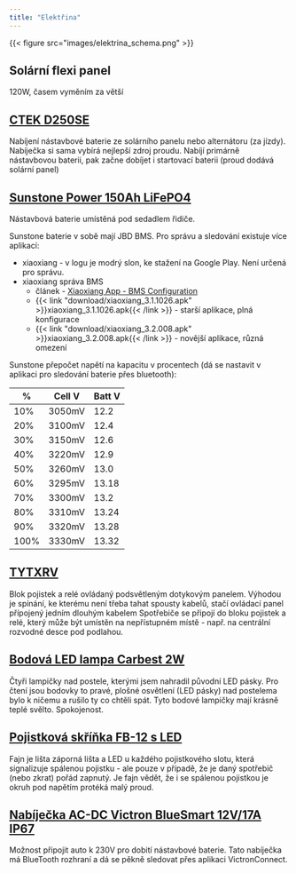 ```yaml
---
title: "Elektřina"
---
```


{{< figure src="images/elektrina_schema.png" >}}

## Solární flexi panel

120W, časem vyměním za větší

## [CTEK D250SE](https://campi-servis.cz/produkt/nabijecka-ctek-d250se-12v-20a/)

Nabíjení nástavbové baterie ze solárního panelu nebo alternátoru (za jízdy).
Nabíječka si sama vybírá nejlepší zdroj proudu. Nabíjí primárně nástavbovou
baterii, pak začne dobíjet i startovací baterii (proud dodává solární panel)

## [Sunstone Power 150Ah LiFePO4](https://campi-servis.cz/produkt/lifepo4-baterie-12v-150ah-sunstone-power-slpo12-150n/)

Nástavbová baterie umístěná pod sedadlem řidiče.

Sunstone baterie v sobě mají JBD BMS. Pro správu a sledování existuje více aplikací:

* xiaoxiang - v logu je modrý slon, ke stažení na Google Play. Není určená pro správu.
* xiaoxiang správa BMS
    * článek - [Xiaoxiang App - BMS Configuration](https://wiki.ev-evolution.eu/xiaoxiang-app-bms-configuration-for-lifepo4)
    * {{< link "download/xiaoxiang_3.1.1026.apk" >}}xiaoxiang_3.1.1026.apk{{< /link >}} -
      starší aplikace, plná konfigurace
    * {{< link "download/xiaoxiang_3.2.008.apk" >}}xiaoxiang_3.2.008.apk{{< /link >}} -
      novější aplikace, různá omezení

Sunstone přepočet napětí na kapacitu v procentech (dá se nastavit v aplikaci
pro sledování baterie přes bluetooth):

%    | Cell V | Batt V |
-----|--------|--------|
10%  | 3050mV | 12.2   |
20%  | 3100mV | 12.4   |
30%  | 3150mV | 12.6   |
40%  | 3220mV | 12.9   |
50%  | 3260mV | 13.0   |
60%  | 3295mV | 13.18  |
70%  | 3300mV | 13.2   |
80%  | 3310mV | 13.24  |
90%  | 3320mV | 13.28  |
100% | 3330mV | 13.32  |


## [TYTXRV](https://www.aliexpress.com/item/32913531828.html)

Blok pojistek a relé ovládaný podsvětleným dotykovým panelem. Výhodou je
spínání, ke kterému není třeba tahat spousty kabelů, stačí ovládací panel
přípojený jedním dlouhým  kabelem Spotřebiče se připojí do bloku pojistek a
relé, který může být umístěn na nepřístupném místě - např. na centrální
rozvodné desce pod podlahou.


## [Bodová LED lampa Carbest 2W](https://www.svetkaravanu.cz/bodova-led-lampa-carbest-2-w)

Čtyři lampičky nad postele, kterými jsem nahradil původní LED pásky. Pro čtení
jsou bodovky to pravé, plošné osvětlení (LED pásky) nad postelema bylo k ničemu
a rušilo ty co chtěli spát. Tyto bodové lampičky mají krásně teplé svělto.
Spokojenost.


## [Pojistková skříňka FB-12 s LED](https://www.tipa.eu/cz/pojistkova-skrinka-fb-12-se-zapornou-listou-a-led/)

Fajn je lišta záporná lišta a LED u každého pojistkového slotu, která
signalizuje spálenou pojistku - ale pouze v případě, že je daný spotřebič (nebo
zkrat) pořád zapnutý. Je fajn vědět, že i se spálenou pojistkou je okruh pod
napětím protéká malý proud.


## [Nabíječka AC-DC Victron BlueSmart 12V/17A IP67](https://www.victronenergy.cz/chargers/blue-smart-ip67-charger-waterproof)

Možnost připojit auto k 230V pro dobití nástavbové baterie. Tato nabíječka
má BlueTooth rozhraní a dá se pěkně sledovat přes aplikaci VictronConnect.

